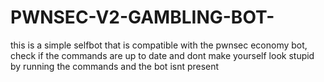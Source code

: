 # PWNSEC-V2-GAMBLING-BOT-
this is a simple selfbot that is compatible with the pwnsec economy bot, check if the commands are up to date and dont make yourself look stupid by running the commands and the bot isnt present
